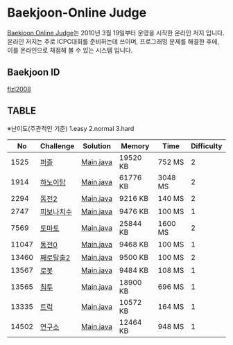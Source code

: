# Baekjoon-Online Judge
[Baekjoon Online Judge](https://www.acmicpc.net)는 2010년 3월 19일부터 운영을 시작한 온라인 저지 입니다. 온라인 저지는 주로 ICPC대회를 준비하는데 쓰이며, 프로그래밍 문제를 해결한 후에, 이를 온라인으로 채점해 볼 수 있는 시스템 입니다.

## Baekjoon ID
[flzl2008](https://www.acmicpc.net/user/flzl2008)


## TABLE
※난이도(주관적인 기준)
1.easy
2.normal
3.hard

 No    | Challenge                                          | Solution                               | Memory   | Time    | Difficulty   
 ----- | ----------------------------------------------------| ------------------------------------- | -------- | ------- | ------- 
 1525 | [퍼즐](https://www.acmicpc.net/problem/1525)          | [Main.java](src/boj1525/Main.java) | 19520 KB | 752 MS | 2
 1914 | [하노이탑](https://www.acmicpc.net/problem/1914)      | [Main.java](src/boj1914/Main.java) | 61776 KB | 3048 MS |2
 2294 | [동전2](https://www.acmicpc.net/problem/2294)         | [Main.java](src/boj2294/Main.java) | 9216 KB | 140 MS |2
2747 | [피보나치수](https://www.acmicpc.net/problem/2747)     | [Main.java](src/boj2747/Main.java) | 9476 KB | 100 MS|1
7569 | [토마토](https://www.acmicpc.net/problem/7569)         | [Main.java](src/boj7569/Main.java) | 25844 KB | 1600 MS|2
11047 | [동전0](https://www.acmicpc.net/problem/11047)        | [Main.java](src/boj11047/Main.java) | 9468 KB | 100 MS|1
13460 | [째로탈출2](https://www.acmicpc.net/problem/13460)    | [Main.java](src/boj13460/Main.java) | 9500 KB | 100 MS|2
13567 | [로봇](https://www.acmicpc.net/problem/13567)    | [Main.java](src/boj13567/Main.java) | 9484 KB | 108 MS|1
13565 | [침투](https://www.acmicpc.net/problem/13565)    | [Main.java](src/boj13565/Main.java) | 18900 KB | 696 MS|1
13335 | [트럭](https://www.acmicpc.net/problem/13335)    | [Main.java](src/boj13335/Main.java) | 10572 KB | 164 MS|1
14502 | [연구소](https://www.acmicpc.net/problem/14502)    | [Main.java](src/boj14502/Main.java) | 12464 KB | 948 MS|1
  
  
 
